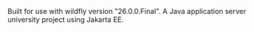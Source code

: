 Built for use with wildfly version "26.0.0.Final".
A Java application server university project using Jakarta EE.
